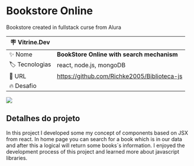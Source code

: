 # Bookstore Online

Bookstore created in fullstack curse from Alura

| :placard: Vitrine.Dev |     |
| -------------  | --- |
| :sparkles: Nome        | **BookStore Online with search mechanism**
| :label: Tecnologias |  react, node.js, mongoDB
| :rocket: URL         | https://github.com/Richke2005/Biblioteca-js
| :fire: Desafio     | 

<!-- Inserir imagem com a #vitrinedev ao final do link -->
![](https://photos.app.goo.gl/zHrQHWmHwnqQAnjRA#vitrinedev)

## Detalhes do projeto

In this project I developed some my concept of components based on JSX from react. In home page you can search for a book which is in our data and after this a logical will return some books´s information. 
I enjoyed the development process of this project and learned more about javascript libraries.
